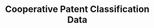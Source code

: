 ---
layout: default
bigquery: https://console.cloud.google.com/bigquery?p=patents-public-data&d=cpc&page=dataset
citation: '“Cooperative Patent Classification” by the EPO and USPTO, for public use. '
contributors: EPO, USPTO
cost: None
description: Cooperative Patent Classification Data contains the scheme and definitions
  of the Cooperative Patent Classification system for classifying patent documents.
  The CPC is the result of a partnership between the EPO and the USPTO in their joint
  effort to develop a common, internationally compatible classification system for
  technical documents, in particular patent publications, which will be used by both
  offices in the patent granting process
documentation: https://www.cooperativepatentclassification.org/cpcSchemeAndDefinitions
last_edit: Mon, 04 Apr 2022 19:07:06 GMT
location: https://www.cooperativepatentclassification.org/index
maintained_by: USPTO, EPO
schema_fields: '[''applicationReferences'', ''residual_references'', ''child_groups'',
  ''ipcConcordant'', ''childGroups'', ''level'', ''not_allocatable'', ''ipc_concordant'',
  ''title_full'', ''title_part'', ''titlePart'', ''children'', ''glossary'', ''status'',
  ''residualReferences'', ''limiting_references'', ''limitingReferences'', ''date_revised'',
  ''additional_only'', ''dateRevised'', ''titleFull'', ''sizeCache'', ''notAllocatable'',
  ''synonyms'', ''breakdownCode'', ''informative_references'', ''breakdown_code'',
  ''definition'', ''parents'', ''application_references'', ''informativeReferences'',
  ''symbol'']'
shortname: cooperative_patent_classification
tags:
- patents
- science
title: Cooperative Patent Classification Data
uuid: 984374a7-16e9-4b35-9445-458daceb01bf
---
